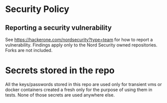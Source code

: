 # Security Policy

## Reporting a security vulnerability

See https://hackerone.com/nordsecurity?type=team for how to report a vulnerability.
Findings apply only to the Nord Security owned repositories.
Forks are not included.

# Secrets stored in the repo

All the keys/passwords stored in this repo are used only for transient vms or docker
containers created a fresh only for the purpose of using them in tests. None of
those secrets are used anywhere else.
